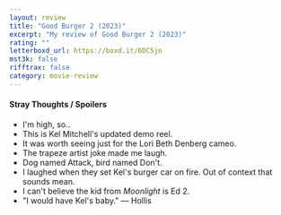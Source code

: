 ```yaml
---
layout: review
title: "Good Burger 2 (2023)"
excerpt: "My review of Good Burger 2 (2023)"
rating: ""
letterboxd_url: https://boxd.it/6DC5jn
mst3k: false
rifftrax: false
category: movie-review
---
```


#### Stray Thoughts / Spoilers

- I'm high, so..
- This is Kel Mitchell's updated demo reel.
- It was worth seeing just for the Lori Beth Denberg cameo.
- The trapeze artist joke made me laugh.
- Dog named Attack, bird named Don't.
- I laughed when they set Kel's burger car on fire. Out of context that sounds mean.
- I can't believe the kid from <i>Moonlight</i> is Ed 2.
- "I would have Kel's baby." — Hollis
